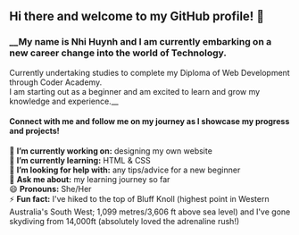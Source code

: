 ## **Hi there and welcome to my GitHub profile! 👋**  

### __My name is **Nhi Huynh** and I am currently embarking on a new career change into the world of Technology.  
Currently undertaking studies to complete my Diploma of Web Development through Coder Academy.  
I am starting out as a beginner and am excited to learn and grow my knowledge and experience.__ 

#### Connect with me and follow me on my journey as I showcase my progress and projects!  
  
🔭 **I’m currently working on:** designing my own website  
🌱 **I’m currently learning:** HTML & CSS  
🤔 **I’m looking for help with:** any tips/advice for a new beginner  
💬 **Ask me about:** my learning journey so far  
😄 **Pronouns:** She/Her  
⚡ **Fun fact:** I've hiked to the top of Bluff Knoll (highest point in Western Australia's South West; 1,099 metres/3,606 ft above sea level) and I've gone skydiving from 14,000ft (absolutely loved the adrenaline rush!)  


<!--
**gigglycodes/gigglycodes** is a ✨ _special_ ✨ repository because its `README.md` (this file) appears on your GitHub profile.

Here are some ideas to get you started:

- 🔭 I’m currently working on ...
- 🌱 I’m currently learning ...
- 👯 I’m looking to collaborate on ...
- 🤔 I’m looking for help with ...
- 💬 Ask me about ...
- 📫 How to reach me: ...
- 😄 Pronouns: ...
- ⚡ Fun fact: ...
-->
